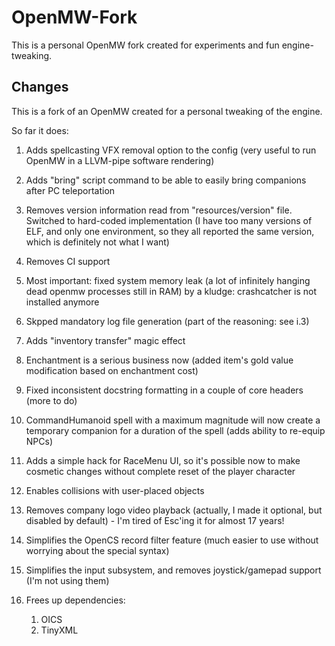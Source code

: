 OpenMW-Fork
===========

This is a personal OpenMW fork created for experiments and fun engine-tweaking.

Changes
-------

This is a fork of an OpenMW created for a personal tweaking of the engine.

So far it does:

1) Adds spellcasting VFX removal option to the config (very useful to run OpenMW in a LLVM-pipe software rendering)

1) Adds "bring" script command to be able to easily bring companions after PC teleportation

1) Removes version information read from "resources/version" file. Switched to hard-coded implementation (I have too many versions of ELF, and only one environment, so they all reported the same version, which is definitely not what I want)

1) Removes CI support

1) Most important: fixed system memory leak (a lot of infinitely hanging dead openmw processes still in RAM) by a kludge: crashcatcher is not installed anymore

1) Skpped mandatory log file generation (part of the reasoning: see i.3)

1) Adds "inventory transfer" magic effect

1) Enchantment is a serious business now (added item's gold value modification based on enchantment cost)

1) Fixed inconsistent docstring formatting in a couple of core headers (more to do)

1) CommandHumanoid spell with a maximum magnitude will now create a temporary companion for a duration of the spell (adds ability to re-equip NPCs)

1) Adds a simple hack for RaceMenu UI, so it's possible now to make cosmetic changes without complete reset of the player character

1) Enables collisions with user-placed objects

1) Removes company logo video playback (actually, I made it optional, but disabled by default) - I'm tired of Esc'ing it for almost 17 years!

1) Simplifies the OpenCS record filter feature (much easier to use without worrying about the special syntax)

1) Simplifies the input subsystem, and removes joystick/gamepad support (I'm not using them)

1) Frees up dependencies:

    1) OICS
    1) TinyXML

